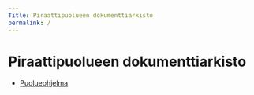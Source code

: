 ```yaml
---
Title: Piraattipuolueen dokumenttiarkisto
permalink: /
---
```


# Piraattipuolueen dokumenttiarkisto

* [Puolueohjelma](/puolueohjelma)
